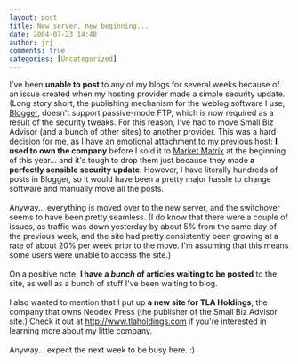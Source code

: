 ```yaml
---
layout: post
title: New server, new beginning...
date: 2004-07-23 14:48
author: jrj
comments: true
categories: [Uncategorized]
---
```

I've been **unable to post** to any of my blogs for several weeks because of an issue created when my hosting provider made a simple security update. (Long story short, the publishing mechanism for the weblog software I use, <a href="http://www.blogger.com/" target="_blank">Blogger</a>, doesn't support passive-mode FTP, which is now required as a result of the security tweaks. For this reason, I've had to move Small Biz Advisor (and a bunch of other sites) to another provider. This was a hard decision for me, as I have an emotional attachment to my previous host: **I used to own the company** before I sold it to <a href="http://www.marketmatrix.com/" target="_blank">Market Matrix</a> at the beginning of this year... and it's tough to drop them just because they made **a perfectly sensible security update**. However, I have literally hundreds of posts in Blogger, so it would have been a pretty major hassle to change software and manually move all the posts.<br /><br />Anyway... everything is moved over to the new server, and the switchover seems to have been pretty seamless. (I do know that there were a couple of issues, as traffic was down yesterday by about 5% from the same day of the previous week, and the site had pretty consistently been growing at a rate of about 20% per week prior to the move. I'm assuming that this means some users were unable to access the site.)<br /><br />On a positive note, **I have a *bunch* of articles waiting to be posted** to the site, as well as a bunch of stuff I've been waiting to blog.<br /><br />I also wanted to mention that I put up **a new site for TLA Holdings**, the company that owns Neodex Press (the publisher of the Small Biz Advisor site.) Check it out at <a href="http://www.tlaholdings.com/" target="_blank">http://www.tlaholdings.com</a> if you're interested in learning more about my little company.<br /><br />Anyway... expect the next week to be busy here.  :)
